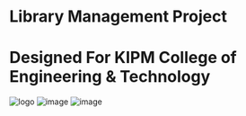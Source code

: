 # Library Management Project 
# Designed For KIPM College of Engineering & Technology
![logo](https://github.com/atmadevrt99/Library/assets/98793057/50729d41-9999-48ed-86ef-9409fb7627a4)
![image](https://github.com/atmadevrt99/Library/assets/98793057/b940ad26-2a08-470e-916b-f56e5d0e8496)
![image](https://github.com/atmadevrt99/Library/assets/98793057/70811b5d-0dd2-421f-bb1f-5f7437c59db8)
